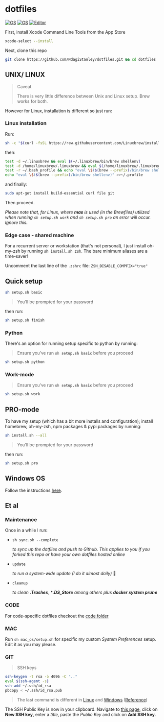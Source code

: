 # dotfiles

[![OS](https://img.shields.io/badge/OS-macOS-informational?style=flat-square&logo=apple&logoColor=white)](https://en.wikipedia.org/wiki/MacOS)
[![OS](https://img.shields.io/badge/OS-Linux-informational?style=flat-square&logo=linux&logoColor=white)](https://en.wikipedia.org/wiki/Linux)
[![Editor](https://img.shields.io/badge/Editor-VSCode-blue?style=flat-square&logo=visual-studio-code&logoColor=white)](https://code.visualstudio.com/)

First, install Xcode Command Line Tools from the App Store

```bash
xcode-select --install
```

Next, clone this repo

```bash
git clone https://github.com/NdagiStanley/dotfiles.git && cd dotfiles
```

## UNIX/ LINUX

> Caveat
>
> There is very little difference between Unix and Linux setup. Brew works for both.

However for Linux, installation is different so just run:

### Linux installation

Run:

```bash
sh -c "$(curl -fsSL https://raw.githubusercontent.com/Linuxbrew/install/master/install.sh)"
```

then:

```bash
test -d ~/.linuxbrew && eval $(~/.linuxbrew/bin/brew shellenv)
test -d /home/linuxbrew/.linuxbrew && eval $(/home/linuxbrew/.linuxbrew/bin/brew shellenv)
test -r ~/.bash_profile && echo "eval \$($(brew --prefix)/bin/brew shellenv)" >>~/.bash_profile
echo "eval \$($(brew --prefix)/bin/brew shellenv)" >>~/.profile
```

and finally:

```bash
sudo apt-get install build-essential curl file git
```

Then proceed.

_Please note that, for Linux, where __mas__ is used (in the Brewfiles) utilized when running `sh setup.sh work` and `sh setup.sh pro` an error will occur. Ignore this._

### Edge case - shared machine

For a recurrent server or workstation (that's not personal), I just install oh-my-zsh by running `sh install.sh zsh`. The bare minimum aliases are a time-saver!

Uncomment the last line of the `.zshrc` file: `ZSH_DISABLE_COMPFIX="true"`

## Quick setup

```bash
sh setup.sh basic
```

> You'll be prompted for your password

then run:

```bash
sh setup.sh finish
```

### Python

There's an option for running setup specific to python by running:

> Ensure you've run __`sh setup.sh basic`__ before you proceed

```bash
sh setup.sh python
```

### Work-mode

> Ensure you've run __`sh setup.sh basic`__ before you proceed

```bash
sh setup.sh work
```

## PRO-mode

To have my setup (which has a bit more installs and configuration); install homebrew, oh-my-zsh, npm packages & pypi packages by running:

```bash
sh install.sh --all
```

> You'll be prompted for your password

then run:

```bash
sh setup.sh pro
```

## Windows OS

Follow the instructions [here](/windows_os).

## Et al

### Maintenance

Once in a while I run:

- `sh sync.sh --complete`

    _to sync up the dotfiles and push to Github. This applies to you if you forked this repo or have your own dotfiles hosted online_

- `update`

    _to run a system-wide update (I do it almost daily)_ 🙂

- `cleanup`

    _to clean **.Trashes**, *__.DS_Store__ among others plus **docker system prune**_

### CODE

For code-specific dotfiles checkout the [code folder](/code)

### MAC

Run `sh mac_os/setup.sh` for specific my custom *System Preferences* setup. Edit it as you may please.

### GIT

> SSH keys

```bash
ssh-keygen -t rsa -b 4096 -C ".."
eval $(ssh-agent -s)
ssh-add ~/.ssh/id_rsa
pbcopy < ~/.ssh/id_rsa.pub
```

> The last command is different in [Linux](/linux_os#git) and [Windows](/windows_os#git) ([Reference](https://help.github.com/en/articles/adding-a-new-ssh-key-to-your-github-account))

The SSH Public Key is now in your clipboard. Navigate to [this page](https://github.com/settings/keys), click on **New SSH key**, enter a _title_, paste the _Public Key_ and click on **Add SSH key**.

